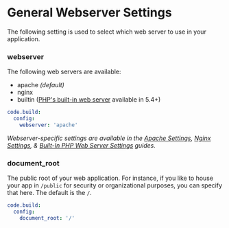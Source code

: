 # General Webserver Settings

The following setting is used to select which web server to use in your application.

### webserver
The following web servers are available:

- apache *(default)*
- nginx
- builtin ([PHP's built-in web server](http://php.net/manual/en/features.commandline.webserver.php) available in 5.4+)

```yaml
code.build:
  config:
    webserver: 'apache'
```

*Webserver-specific settings are available in the [Apache Settings](/php/apache-settings), [Nginx Settings](/php/nginx-settings), & [Built-In PHP Web Server Settings](/php/builtin-settings) guides.*

### document_root
The public root of your web application. For instance, if you like to house your app in `/public` for security or organizational purposes, you can specify that here. The default is the `/`.

```yaml
code.build:
  config:
    document_root: '/'
```
